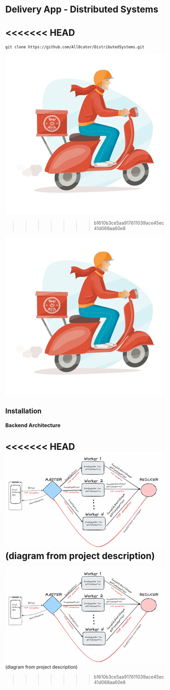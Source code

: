 # Delivery App - Distributed Systems
<<<<<<< HEAD
=======
```
git clone https://github.com/All0cator/DistributedSystems.git
```
![alt text](resources/DeliveryImage.png)
>>>>>>> b1610b3ce5aa917611039ace45ec41d068aa60e8



![alt text](src/main/resources/DeliveryImage.png)

## **Installation**

### Backend Architecture

<<<<<<< HEAD
![alt text](src/main/resources/BackendArchitecture.png)
(diagram from project description)
=======
![alt text](resources/BackendArchitecture.png)
(diagram from project description)
>>>>>>> b1610b3ce5aa917611039ace45ec41d068aa60e8
